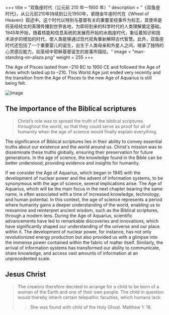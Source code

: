 +++
title = "双鱼座时代（公元前 210 年—1950 年）"
description = "《双鱼座时代》，从公元前210年持续到公元1950年，紧随金牛座时代在《Wheel of Heaven》叙述中。这个时代以特别与基督有关的重要圣经事件为标志，其使命是将圣经经文的真理传播到世界各地，为即将到来的科学时代的人类理解奠定基础。1945年开始，随着核能和信息系统的发展而开始的水瓶座时代，象征着知识和技术进步的增加的时代，使人类能够通过现代视角重新解释古代智慧。此外，双鱼座时代还包括了一个重要婴儿的诞生，出生于人类母亲和外星人之间，继承了独特的心灵感应能力，如圣经中耶稣基督诞生的故事所描绘。"
image = "man-standing-on-plaza.png"
weight = 255
+++

The Age of Pisces lasted from –210 BC to 1950 CE and followed the Age of Aries which lasted up to –210. This World Age just ended very recently and the transition from the Age of Pisces to the new Age of Aquarius is still being felt.

![Image](images/equinox_bc210.png "Vernal equinox in 210 BC")

## The importance of the Biblical scriptures

> Christ’s role was to spread the truth of the biblical scriptures throughout the world, so that they could serve as proof for all of humanity when the age of science would finally explain everything.

The significance of Biblical scriptures lies in their ability to convey essential truths about our existence and the world around us. Christ's mission was to disseminate these truths globally, ensuring their preservation for future generations. In the age of science, the knowledge found in the Bible can be better understood, providing evidence and insights for humanity.

If we consider the Age of Aquarius, which began in 1945 with the development of nuclear power and the advent of information systems, to be synonymous with the age of science, several implications arise. The Age of Aquarius, which will be the main focus in the next chapter bearing the same name, is often associated with a time of increased knowledge, technology, and human potential. In this context, the age of science represents a period where humanity gains a deeper understanding of the world, enabling us to reexamine and reinterpret ancient wisdom, such as the Biblical scriptures, through a modern lens. During the Age of Aquarius, scientific advancements have led to remarkable discoveries and innovations, which have significantly shaped our understanding of the universe and our place within it. The development of nuclear power, for instance, has not only revolutionized energy production but also provided us with a glimpse into the immense power contained within the fabric of matter itself. Similarly, the arrival of information systems has transformed our ability to communicate, share knowledge, and access vast amounts of information at an unprecedented scale.

## Jesus Christ

> The creators therefore decided to arrange for a child to be born of a woman of the Earth and one of their own people. The child in question would thereby inherit certain telepathic faculties, which humans lack:
>
>> She was found with child of the Holy Ghost. Matthew 1: 18.